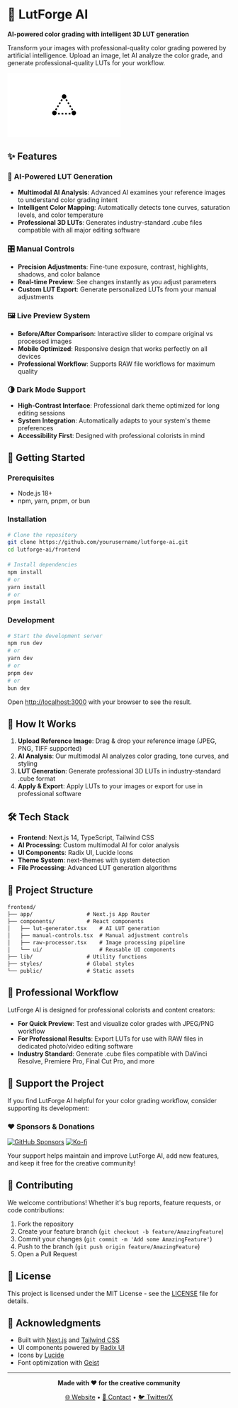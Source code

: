 # 🎨 LutForge AI

**AI-powered color grading with intelligent 3D LUT generation**

Transform your images with professional-quality color grading powered by artificial intelligence. Upload an image, let AI analyze the color grade, and generate professional-quality LUTs for your workflow.

![LutForge AI Banner](public/placeholder-logo.png)

## ✨ Features

### 🤖 **AI-Powered LUT Generation**
- **Multimodal AI Analysis**: Advanced AI examines your reference images to understand color grading intent
- **Intelligent Color Mapping**: Automatically detects tone curves, saturation levels, and color temperature
- **Professional 3D LUTs**: Generates industry-standard .cube files compatible with all major editing software

### 🎛️ **Manual Controls**
- **Precision Adjustments**: Fine-tune exposure, contrast, highlights, shadows, and color balance
- **Real-time Preview**: See changes instantly as you adjust parameters
- **Custom LUT Export**: Generate personalized LUTs from your manual adjustments

### 🖼️ **Live Preview System**
- **Before/After Comparison**: Interactive slider to compare original vs processed images
- **Mobile Optimized**: Responsive design that works perfectly on all devices
- **Professional Workflow**: Supports RAW file workflows for maximum quality

### 🌗 **Dark Mode Support**
- **High-Contrast Interface**: Professional dark theme optimized for long editing sessions
- **System Integration**: Automatically adapts to your system's theme preferences
- **Accessibility First**: Designed with professional colorists in mind

## 🚀 Getting Started

### Prerequisites
- Node.js 18+ 
- npm, yarn, pnpm, or bun

### Installation

```bash
# Clone the repository
git clone https://github.com/yourusername/lutforge-ai.git
cd lutforge-ai/frontend

# Install dependencies
npm install
# or
yarn install
# or
pnpm install
```

### Development

```bash
# Start the development server
npm run dev
# or
yarn dev
# or
pnpm dev
# or
bun dev
```

Open [http://localhost:3000](http://localhost:3000) with your browser to see the result.

## 🎯 How It Works

1. **Upload Reference Image**: Drag & drop your reference image (JPEG, PNG, TIFF supported)
2. **AI Analysis**: Our multimodal AI analyzes color grading, tone curves, and styling
3. **LUT Generation**: Generate professional 3D LUTs in industry-standard .cube format
4. **Apply & Export**: Apply LUTs to your images or export for use in professional software

## 🛠️ Tech Stack

- **Frontend**: Next.js 14, TypeScript, Tailwind CSS
- **AI Processing**: Custom multimodal AI for color analysis
- **UI Components**: Radix UI, Lucide Icons
- **Theme System**: next-themes with system detection
- **File Processing**: Advanced LUT generation algorithms

## 📁 Project Structure

```
frontend/
├── app/                 # Next.js App Router
├── components/          # React components
│   ├── lut-generator.tsx    # AI LUT generation
│   ├── manual-controls.tsx  # Manual adjustment controls
│   ├── raw-processor.tsx    # Image processing pipeline
│   └── ui/                  # Reusable UI components
├── lib/                 # Utility functions
├── styles/              # Global styles
└── public/              # Static assets
```

## 🎨 Professional Workflow

LutForge AI is designed for professional colorists and content creators:

- **For Quick Preview**: Test and visualize color grades with JPEG/PNG workflow
- **For Professional Results**: Export LUTs for use with RAW files in dedicated photo/video editing software
- **Industry Standard**: Generate .cube files compatible with DaVinci Resolve, Premiere Pro, Final Cut Pro, and more

## 🌟 Support the Project

If you find LutForge AI helpful for your color grading workflow, consider supporting its development:

### ❤️ Sponsors & Donations

[![GitHub Sponsors](https://img.shields.io/badge/GitHub-Sponsors-pink?style=for-the-badge&logo=github)](https://github.com/sponsors/veedy-dev)
[![Ko-fi](https://img.shields.io/badge/Ko--fi-Support-orange?style=for-the-badge&logo=ko-fi)](https://ko-fi.com/veedygraph)

Your support helps maintain and improve LutForge AI, add new features, and keep it free for the creative community!

## 🤝 Contributing

We welcome contributions! Whether it's bug reports, feature requests, or code contributions:

1. Fork the repository
2. Create your feature branch (`git checkout -b feature/AmazingFeature`)
3. Commit your changes (`git commit -m 'Add some AmazingFeature'`)
4. Push to the branch (`git push origin feature/AmazingFeature`)
5. Open a Pull Request

## 📄 License

This project is licensed under the MIT License - see the [LICENSE](LICENSE) file for details.

## 🙏 Acknowledgments

- Built with [Next.js](https://nextjs.org) and [Tailwind CSS](https://tailwindcss.com)
- UI components powered by [Radix UI](https://radix-ui.com)
- Icons by [Lucide](https://lucide.dev)
- Font optimization with [Geist](https://vercel.com/font)

---

<div align="center">

**Made with ❤️ for the creative community**

[🌐 Website](https://lutforge-ai.vercel.app) • [📧 Contact](mailto:veedy.dev@gmail.com) • [🐦 Twitter/X](https://x.com/veedygraph)

</div>